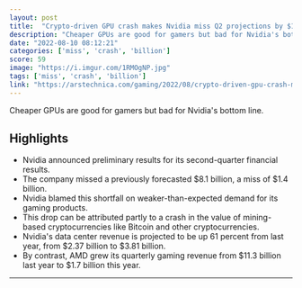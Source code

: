 ```yaml
---
layout: post
title:  "Crypto-driven GPU crash makes Nvidia miss Q2 projections by $1.4 billion"
description: "Cheaper GPUs are good for gamers but bad for Nvidia's bottom line."
date: "2022-08-10 08:12:21"
categories: ['miss', 'crash', 'billion']
score: 59
image: "https://i.imgur.com/1RMOgNP.jpg"
tags: ['miss', 'crash', 'billion']
link: "https://arstechnica.com/gaming/2022/08/crypto-driven-gpu-crash-makes-nvidia-miss-q2-projections-by-1-4-billion/"
---
```


Cheaper GPUs are good for gamers but bad for Nvidia's bottom line.

## Highlights

- Nvidia announced preliminary results for its second-quarter financial results.
- The company missed a previously forecasted $8.1 billion, a miss of $1.4 billion.
- Nvidia blamed this shortfall on weaker-than-expected demand for its gaming products.
- This drop can be attributed partly to a crash in the value of mining-based cryptocurrencies like Bitcoin and other cryptocurrencies.
- Nvidia's data center revenue is projected to be up 61 percent from last year, from $2.37 billion to $3.81 billion.
- By contrast, AMD grew its quarterly gaming revenue from $11.3 billion last year to $1.7 billion this year.

---
